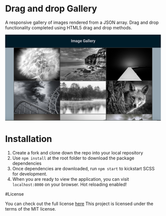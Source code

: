 # Drag and drop Gallery

A responsive gallery of images rendered from a JSON array. Drag and drop functionality completed using HTML5 drag and drop methods.

![alt tag](https://raw.githubusercontent.com/RoyEun/drag-and-drop/master/./gallery.png)

# Installation

1. Create a fork and clone down the repo into your local repository
2. Use ```npm install``` at the root folder to download the package dependencies
3. Once dependencies are downloaded, run ```npm start``` to kickstart SCSS for development.
4. When you are ready to view the application, you can visit ```localhost:8000``` on your browser. Hot reloading enabled!

#License

You can check out the full license [here](./License)
This project is licensed under the terms of the MIT license.


